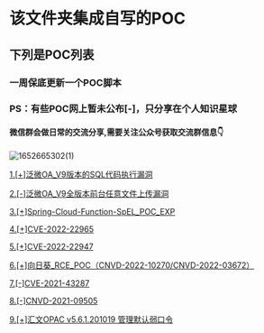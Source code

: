 # 该文件夹集成自写的POC

## 下列是POC列表

### 一周保底更新一个POC脚本

### PS：有些POC网上暂未公布[-]，只分享在个人知识星球

#### 微信群会做日常的交流分享,需要关注公众号获取交流群信息👇
![1652665302(1)](https://user-images.githubusercontent.com/54984589/168505903-420783bd-3d95-46d5-8810-3ba74a0ff05e.png)



[1.[+]泛微OA_V9版本的SQL代码执行漏洞](https://github.com/Wrin9/weaverOA_sql_RCE)

[2.[-]泛微OA_V9全版本前台任意文件上传漏洞](https://github.com/Wrin9/weaverOA_v9_ALL_upload_RCE)

[3.[+]Spring-Cloud-Function-SpEL_POC_EXP](https://github.com/Wrin9/Spring-Cloud-Function-SpEL/)

[4.[+]CVE-2022-22965](https://github.com/Wrin9/CVE-2022-22965)

[5.[+]CVE-2022-22947](https://github.com/Wrin9/CVE-2022-22947)

[6.[+]向日葵_RCE_POC（CNVD-2022-10270/CNVD-2022-03672）](https://github.com/Wrin9/sunflower_RCE_POC)

[7.[-]CVE-2021-43287](https://github.com/Wrin9/CVE-2021-43287)

[8.[-]CNVD-2021-09505](https://github.com/Wrin9/CNVD-2021-09505_RCE)

[9.[+]汇文OPAC v5.6.1.201019 管理默认弱口令](https://github.com/Wrin9/-OPAC-v5.6.1.201019-)
